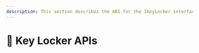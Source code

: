 ```yaml
---
description: This section describes the ABI for the IKeyLocker interface.
---
```


# 🤝 Key Locker APIs

